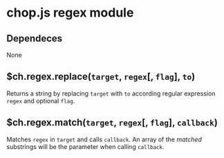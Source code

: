 chop.js regex module
====================

Dependeces
----------

None

$ch.regex.replace(`target`, `regex`[, `flag`], `to`)
----------------------------------------------------

Returns a string by replacing `target` with `to` according regular expression
`regex` and optional `flag`.


$ch.regex.match(`target`, `regex`[, `flag`], `callback`)
----------------------------------------------------

Matches `regex` in `target` and calls `callback`. An array of the _matched_ 
substrings will be the parameter when calling `callback`.


